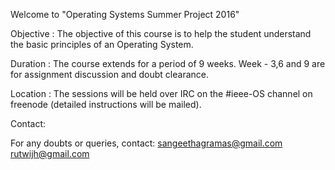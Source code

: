 Welcome to "Operating Systems Summer Project 2016"

Objective : The objective of this course is to help the student understand the basic principles of an Operating System.

Duration : The course extends for a period of 9 weeks. Week - 3,6 and 9 are for assignment discussion and doubt clearance. 

Location : The sessions will be held over IRC on the #ieee-OS channel on freenode (detailed instructions will be mailed).

Contact:

For any doubts or queries, contact:
sangeethagramas@gmail.com
rutwijh@gmail.com
